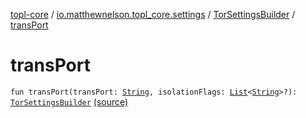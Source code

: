 [topl-core](../../index.md) / [io.matthewnelson.topl_core.settings](../index.md) / [TorSettingsBuilder](index.md) / [transPort](./trans-port.md)

# transPort

`fun transPort(transPort: `[`String`](https://kotlinlang.org/api/latest/jvm/stdlib/kotlin/-string/index.html)`, isolationFlags: `[`List`](https://kotlinlang.org/api/latest/jvm/stdlib/kotlin.collections/-list/index.html)`<`[`String`](https://kotlinlang.org/api/latest/jvm/stdlib/kotlin/-string/index.html)`>?): `[`TorSettingsBuilder`](index.md) [(source)](https://github.com/05nelsonm/TorOnionProxyLibrary-Android/blob/master/topl-core/src/main/java/io/matthewnelson/topl_core/settings/TorSettingsBuilder.kt#L722)